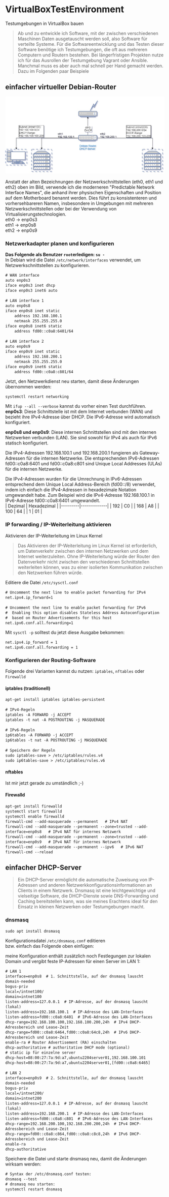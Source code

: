 # VirtualBoxTestEnvironment
Testumgebungen in VirtualBox bauen
>Ab und zu entwickle ich Software, mit der zwischen verschiedenen Maschinen Daten ausgetauscht werden soll, also Software für verteilte Systeme.
>Für die Softwareentwicklung und das Testen dieser Software benötige ich Testumgebungen, die oft aus mehreren Computern und Routern bestehen.
>Bei längerfristigen Projekten nutze ich für das Ausrollen der Testumgebung Vagrant oder Ansible. Manchmal muss es aber auch mal schnell per Hand gemacht werden. Dazu im Folgenden paar Beispiele

## einfacher virtueller Debian-Router
![simple Testumgebung / Router mit zwei Subnetzen und DHCP](https://github.com/richtertoralf/VirtualBoxTestEnvironment/blob/24660940c16c5e3eb00373b97982ac7ac37586ea/VB_TestEnvironment_01.jpg)

Anstatt der alten Bezeichnungen der Netzwerkschnittstellen (eth0, eth1 und eth2) oben im Bild, verwende ich die moderneren "Predictable Network Interface Names", die anhand ihrer physischen Eigenschaften und Position auf dem Motherboard benannt werden. Dies führt zu konsistenteren und vorhersehbareren Namen, insbesondere in Umgebungen mit mehreren Netzwerkschnittstellen oder bei der Verwendung von Virtualisierungstechnologien.  
eth0 -> enp0s3  
eth1 -> enp0s8  
eth2 -> enp0s9  

### Netzwerkadapter planen und konfigurieren
**Das Folgende als Benutzer `root`erledigen: `su -`**  
In Debian wird die Datei `/etc/network/interfaces` verwendet, um Netzwerkschnittstellen zu konfigurieren.
```
# WAN interface
auto enp0s3
iface enp0s3 inet dhcp
iface enp0s3 inet6 auto

# LAN interface 1
auto enp0s8
iface enp0s8 inet static
    address 192.168.100.1
    netmask 255.255.255.0
iface enp0s8 inet6 static
    address fd00::c0a8:6401/64

# LAN interface 2
auto enp0s9
iface enp0s9 inet static
    address 192.168.200.1
    netmask 255.255.255.0
iface enp0s9 inet6 static
    address fd00::c0a8:c801/64
```
Jetzt, den Netzwerkdienst neu starten, damit diese Änderungen übernommen werden:
```
systemctl restart networking
```
Mit `ifup --all --verbose` kannst du vorher einen Test durchführen.  
**enp0s3**: Diese Schnittstelle ist mit dem Internet verbunden (WAN) und bezieht ihre IPv4-Adresse über DHCP. Die IPv6-Adresse wird automatisch konfiguriert.

**enp0s8 und enp0s9**: Diese internen Schnittstellen sind mit den internen Netzwerken verbunden (LAN). Sie sind sowohl für IPv4 als auch für IPv6 statisch konfiguriert.

Die IPv4-Adressen 192.168.100.1 und 192.168.200.1 fungieren als Gateway-Adressen für die internen Netzwerke. Die entsprechenden IPv6-Adressen fd00::c0a8:6401 und fd00::c0a8:c801 sind Unique Local Addresses (ULAs) für die internen Netzwerke.

Die IPv4-Adressen wurden für die Umrechnung in IPv6-Adressen entsprechend dem Unique Local Address-Bereich (fd00::/8) verwendet, indem ich einfach die IPv4-Adressen in hexadezimale Notation umgewandelt habe. Zum Beispiel wird die IPv4-Adresse 192.168.100.1 in IPv6-Adresse fd00::c0a8:6401 umgewandelt.  
| Dezimal | Hexadezimal |
|---------|-------------|
| 192     | C0          |
| 168     | A8          |
| 100     | 64          |
| 1       | 01          |


### IP forwarding / IP-Weiterleitung aktivieren
Aktivieren der IP-Weiterleitung im Linux Kernel
>Das Aktivieren der IP-Weiterleitung im Linux Kernel ist erforderlich, um Datenverkehr zwischen den internen Netzwerken und dem Internet weiterzuleiten. Ohne IP-Weiterleitung würde der Router den Datenverkehr nicht zwischen den verschiedenen Schnittstellen weiterleiten können, was zu einer isolierten Kommunikation zwischen den Netzwerken führen würde.

Editiere die Datei `/etc/sysctl.conf` 
```
# Uncomment the next line to enable packet forwarding for IPv4
net.ipv4.ip_forward=1

# Uncomment the next line to enable packet forwarding for IPv6
#  Enabling this option disables Stateless Address Autoconfiguration
#  based on Router Advertisements for this host
net.ipv6.conf.all.forwarding=1
```
Mit `sysctl -p` solltest du jetzt diese Ausgabe bekommen:  
```
net.ipv4.ip_forward = 1
net.ipv6.conf.all.forwarding = 1
```

### Konfigurieren der Routing-Software
Folgende drei Varianten kannst du nutzen: `iptables`, `nftables` oder `Firewalld`
#### iptables (traditionell)
```
apt-get install iptables iptables-persistent

# IPv4-Regeln
iptables -A FORWARD -j ACCEPT
iptables -t nat -A POSTROUTING -j MASQUERADE

# IPv6-Regeln
ip6tables -A FORWARD -j ACCEPT
ip6tables -t nat -A POSTROUTING -j MASQUERADE

# Speichern der Regeln
sudo iptables-save > /etc/iptables/rules.v4
sudo ip6tables-save > /etc/iptables/rules.v6
```
#### nftables
Ist mir jetzt gerade zu umständlich ;-)

#### Firewalld
```
apt-get install firewalld
systemctl start firewalld
systemctl enable firewalld
firewall-cmd --add-masquerade --permanent   # IPv4 NAT
firewall-cmd --add-masquerade --permanent --zone=trusted --add-interface=enp0s8   # IPv4 NAT für internes Netzwerk
firewall-cmd --add-masquerade --permanent --zone=trusted --add-interface=enp0s9   # IPv4 NAT für internes Netzwerk
firewall-cmd --add-masquerade --permanent --ipv6   # IPv6 NAT
firewall-cmd --reload
```

## einfacher DHCP-Server
>Ein DHCP-Server ermöglicht die automatische Zuweisung von IP-Adressen und anderen Netzwerkkonfigurationsinformationen an Clients in einem Netzwerk. Dnsmasq ist eine leichtgewichtige und vielseitige Software, die DHCP-Dienste sowie DNS-Forwarding und Caching bereitstellen kann, was sie meines Erachtens ideal für den Einsatz in kleinen Netzwerken oder Testumgebungen macht.

### dnsmasq
```
sudo apt install dnsmasq
```
Konfigurationsdatei `/etc/dnsmasq.conf` editieren  
bzw. einfach das Folgende oben einfügen:

meine Konfiguration enthält zusätzlich noch Festlegungen zur lokalen Domain und vergibt feste IP-Adressen für einen Server im LAN 1:
```
# LAN 1
interface=enp0s8  # 1. Schnittstelle, auf der dnsmasq lauscht
domain-needed
bogus-priv
local=/intnet100/
domain=intnet100
listen-address=127.0.0.1  # IP-Adresse, auf der dnsmasq lauscht (lokal)
listen-address=192.168.100.1  # IP-Adresse des LAN-Interfaces
listen-address=fd00::c0a8:6401  # IPv6-Adresse des LAN-Interfaces
dhcp-range=192.168.100.100,192.168.100.200,24h  # IPv4 DHCP-Adressbereich und Lease-Zeit
dhcp-range=fd00::c0a8:6464,fd00::c0a8:64c8,24h  # IPv6 DHCP-Adressbereich und Lease-Zeit
enable-ra # Router Advertisement (RA) einschalten
dhcp-authoritative # authoritative DHCP mode (optional)
# static ip für einzelne server
dhcp-host=08:00:27:7a:9d:a7,ubuntu2204server01,192.168.100.101
dhcp-host=08:00:27:7a:9d:a7,ubuntu2204server01,[fd00::c0a8:6465]

# LAN 2
interface=enp0s9  # 2. Schnittstelle, auf der dnsmasq lauscht
domain-needed
bogus-priv
local=/intnet200/
domain=intnet200
listen-address=127.0.0.1  # IP-Adresse, auf der dnsmasq lauscht (lokal)
listen-address=192.168.200.1  # IP-Adresse des LAN-Interfaces
listen-address=fd00::c0a8:c801  # IPv6-Adresse des LAN-Interfaces
dhcp-range=192.168.200.100,192.168.200.200,24h  # IPv4 DHCP-Adressbereich und Lease-Zeit
dhcp-range=fd00::c0a8:c864,fd00::c0a8:c8c8,24h  # IPv6 DHCP-Adressbereich und Lease-Zeit
enable-ra
dhcp-authoritative
```
Speichere die Datei und starte dnsmasq neu, damit die Änderungen wirksam werden:
```
# Syntax der /etc/dnsmasq.conf testen:
dnsmasq --test
# dnsmasq neu starten:
systemctl restart dnsmasq
```
